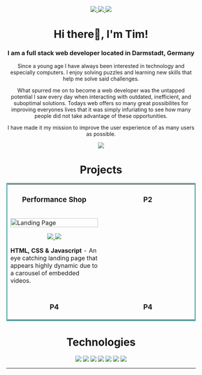 <p align="center">
  <a href="https://timschiemann.com" target="_blank">
    <img src="https://img.shields.io/static/v1?label=|&message=WEBSITE&color=23555f&style=plastic&logo=react&logo-color=white"/>
  </a>
  <a href="https://www.linkedin.com/in/tim-schiemann/" target="_blank">
    <img src="https://img.shields.io/static/v1?label=|&message=LINKEDIN&color=cdf998&style=plastic&logo=linkedin&logo-color=white"/>
  </a>
  <a href="https://twitter.com/T_S_Coding" target="_blank">
    <img src="https://img.shields.io/static/v1?label=|&message=TWITTER&color=23555f&style=plastic&logo=twitter&logo-color=white"/>
  </a>
</p>

 <h1 align="center">Hi there👋, I'm Tim!</h1>
<h3 align="center">I am a full stack web developer located in Darmstadt, Germany</h3>

<p align="center">
Since a young age I have always been interested in technology and especially computers. I enjoy solving puzzles and learning new skills that help me solve said challenges.
</p>
<p align="center">
What spurred me on to become a web developer was the untapped potential I saw every day when interacting with outdated, inefficient, and suboptimal solutions. Todays web offers so many great possibilites for improving everyones lives that it was simply infuriating to see how many people did not take advantage of these opportunities.
</p>
<p align="center">
I have made it my mission to improve the user experience of as many users as possible.
</p>

<div align="center">
  <img src="https://github-readme-streak-stats.herokuapp.com?user=TimSchiemann&theme=dark&hide_border=true&date_format=%5BY%20%5DM%20j">
</div>


<h1 align="center">Projects</h1>
<table bordercolor="#66b2b2">
  
  <tr>
    <td width="50%" valign="top">
      <h3 align="center">Performance Shop</h3>
        <br />
        <a target="_blank" href="https://car-tuning.netlify.app/">
            <img src="" width="100%" alt="Landing Page"/>
        </a>
        <br />
        <p align="center">
          
  <a href="https://github.com/TimSchiemann/car-landing-page" target="_blank">
    <img src="https://img.shields.io/static/v1?label=|&message=REPO&color=23555f&style=plastic&logo=github&logo-color=white"/>
  </a>  
  <a href="https://car-tuning.netlify.app/" target="_blank">
    <img src="https://img.shields.io/static/v1?label=|&message=WEBSITE&color=cdf998&style=plastic&logo=wordpress&logo-color=white"/>
  </a>
      </p>
        <p><strong>HTML, CSS & Javascript</strong> - An eye catching landing page that appears highly dynamic due to a carousel of embedded videos.</p>
    </td>
    <td width="50%" valign="top">
      <h3 align="center">P2</h3>        
    </td>
  </tr>
  
  <tr>
    <td width="50%" valign="top">
      <h3 align="center">P4</h3>
    </td>
    <td width="50%" valign="top">
      <h3 align="center">P4</h3>
    </td>
  </tr>
</table>


<h1 align="center">Technologies</h1>


<p align="center">
    <img src="https://img.shields.io/static/v1?label=|&message=HTML5&color=23555f&style=plastic&logo=html5"/>
    <img src="https://img.shields.io/static/v1?label=|&message=CSS3&color=285f65&style=plastic&logo=css3"/>
    <img src="https://img.shields.io/static/v1?label=|&message=JAVASCRIPT&color=3c7f5d&style=plastic&logo=javascript"/>
    <img src="https://img.shields.io/static/v1?label=|&message=NODE.JS&color=bbb111&style=plastic&logo=node.js"/>
    <img src="https://img.shields.io/static/v1?label=|&message=REACT.JS&color=4a935c&style=plastic&logo=react"/>
    <img src="https://img.shields.io/static/v1?label=|&message=MONGO-DB&color=cdd148&style=plastic&logo=mongodb"/>
    <img src="https://img.shields.io/static/v1?label=|&message=GIT&color=cbb148&style=plastic&logo=git"/>
    
---
</p>

